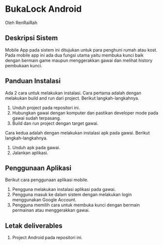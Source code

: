 # BukaLock Android
Oleh RenRaiRah

## Deskripsi Sistem
Mobile App pada sistem ini ditujukan untuk para penghuni rumah atau kost. Pada mobile app ini ada dua fungsi utama yaitu membuka kunci baik dengan bermain game maupun menggerakkan gawai dan melihat history pembukaan kunci.

## Panduan Instalasi
Ada 2 cara untuk melakukan instalasi. Cara pertama adalah dengan melakukan build and run dari project. Berikut langkah-langkahnya.
1. Unduh project pada repositori ini.
2. Hubungkan gawai dengan komputer dan pastikan developer mode pada gawai sudah terpasang.
3. Build dan run project dengan target gawai.

Cara kedua adalah dengan melakukan instalasi apk pada gawai. Berikut langkah-langkahnya.
1. Unduh apk pada gawai.
2. Jalankan aplikasi. 

## Penggunaan Aplikasi
Berikut cara penggunaan aplikasi mobile.
1. Pengguna melakukan instalasi aplikasi pada gawai.
2. Pengguna masuk ke dalam sistem dengan melakukan login menggunakan Google Account.
3. Pengguna memilih cara untuk membuka kunci dengan bermain permainan atau menggerakkan gawai.

## Letak deliverables
1. Project Android pada repositori ini.